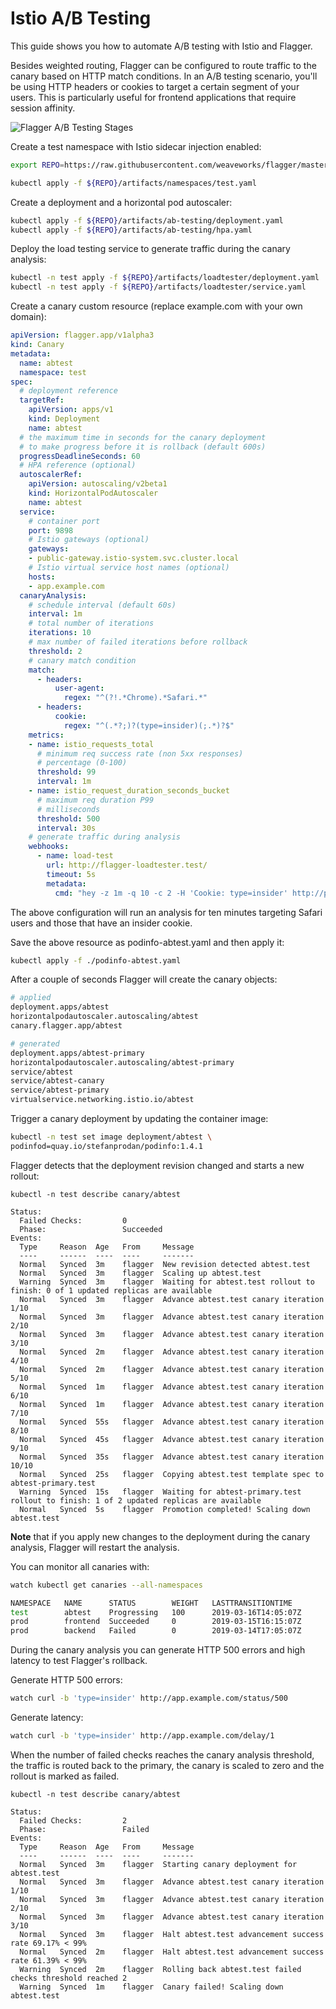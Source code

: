 # Istio A/B Testing 

This guide shows you how to automate A/B testing with Istio and Flagger.

Besides weighted routing, Flagger can be configured to route traffic to the canary based on HTTP match conditions.
In an A/B testing scenario, you'll be using HTTP headers or cookies to target a certain segment of your users.
This is particularly useful for frontend applications that require session affinity.

![Flagger A/B Testing Stages](https://raw.githubusercontent.com/weaveworks/flagger/master/docs/diagrams/flagger-abtest-steps.png)

Create a test namespace with Istio sidecar injection enabled:

```bash
export REPO=https://raw.githubusercontent.com/weaveworks/flagger/master

kubectl apply -f ${REPO}/artifacts/namespaces/test.yaml
```

Create a deployment and a horizontal pod autoscaler:

```bash
kubectl apply -f ${REPO}/artifacts/ab-testing/deployment.yaml
kubectl apply -f ${REPO}/artifacts/ab-testing/hpa.yaml
```

Deploy the load testing service to generate traffic during the canary analysis:

```bash
kubectl -n test apply -f ${REPO}/artifacts/loadtester/deployment.yaml
kubectl -n test apply -f ${REPO}/artifacts/loadtester/service.yaml
```

Create a canary custom resource (replace example.com with your own domain):

```yaml
apiVersion: flagger.app/v1alpha3
kind: Canary
metadata:
  name: abtest
  namespace: test
spec:
  # deployment reference
  targetRef:
    apiVersion: apps/v1
    kind: Deployment
    name: abtest
  # the maximum time in seconds for the canary deployment
  # to make progress before it is rollback (default 600s)
  progressDeadlineSeconds: 60
  # HPA reference (optional)
  autoscalerRef:
    apiVersion: autoscaling/v2beta1
    kind: HorizontalPodAutoscaler
    name: abtest
  service:
    # container port
    port: 9898
    # Istio gateways (optional)
    gateways:
    - public-gateway.istio-system.svc.cluster.local
    # Istio virtual service host names (optional)
    hosts:
    - app.example.com
  canaryAnalysis:
    # schedule interval (default 60s)
    interval: 1m
    # total number of iterations
    iterations: 10
    # max number of failed iterations before rollback
    threshold: 2
    # canary match condition
    match:
      - headers:
          user-agent:
            regex: "^(?!.*Chrome).*Safari.*"
      - headers:
          cookie:
            regex: "^(.*?;)?(type=insider)(;.*)?$"
    metrics:
    - name: istio_requests_total
      # minimum req success rate (non 5xx responses)
      # percentage (0-100)
      threshold: 99
      interval: 1m
    - name: istio_request_duration_seconds_bucket
      # maximum req duration P99
      # milliseconds
      threshold: 500
      interval: 30s
    # generate traffic during analysis
    webhooks:
      - name: load-test
        url: http://flagger-loadtester.test/
        timeout: 5s
        metadata:
          cmd: "hey -z 1m -q 10 -c 2 -H 'Cookie: type=insider' http://podinfo.test:9898/"
```

The above configuration will run an analysis for ten minutes targeting Safari users and those that have an insider cookie.

Save the above resource as podinfo-abtest.yaml and then apply it:

```bash
kubectl apply -f ./podinfo-abtest.yaml
```

After a couple of seconds Flagger will create the canary objects:

```bash
# applied 
deployment.apps/abtest
horizontalpodautoscaler.autoscaling/abtest
canary.flagger.app/abtest

# generated 
deployment.apps/abtest-primary
horizontalpodautoscaler.autoscaling/abtest-primary
service/abtest
service/abtest-canary
service/abtest-primary
virtualservice.networking.istio.io/abtest
```

Trigger a canary deployment by updating the container image:

```bash
kubectl -n test set image deployment/abtest \
podinfod=quay.io/stefanprodan/podinfo:1.4.1
```

Flagger detects that the deployment revision changed and starts a new rollout:

```text
kubectl -n test describe canary/abtest

Status:
  Failed Checks:         0
  Phase:                 Succeeded
Events:
  Type     Reason  Age   From     Message
  ----     ------  ----  ----     -------
  Normal   Synced  3m    flagger  New revision detected abtest.test
  Normal   Synced  3m    flagger  Scaling up abtest.test
  Warning  Synced  3m    flagger  Waiting for abtest.test rollout to finish: 0 of 1 updated replicas are available
  Normal   Synced  3m    flagger  Advance abtest.test canary iteration 1/10
  Normal   Synced  3m    flagger  Advance abtest.test canary iteration 2/10
  Normal   Synced  3m    flagger  Advance abtest.test canary iteration 3/10
  Normal   Synced  2m    flagger  Advance abtest.test canary iteration 4/10
  Normal   Synced  2m    flagger  Advance abtest.test canary iteration 5/10
  Normal   Synced  1m    flagger  Advance abtest.test canary iteration 6/10
  Normal   Synced  1m    flagger  Advance abtest.test canary iteration 7/10
  Normal   Synced  55s   flagger  Advance abtest.test canary iteration 8/10
  Normal   Synced  45s   flagger  Advance abtest.test canary iteration 9/10
  Normal   Synced  35s   flagger  Advance abtest.test canary iteration 10/10
  Normal   Synced  25s   flagger  Copying abtest.test template spec to abtest-primary.test
  Warning  Synced  15s   flagger  Waiting for abtest-primary.test rollout to finish: 1 of 2 updated replicas are available
  Normal   Synced  5s    flagger  Promotion completed! Scaling down abtest.test
```

**Note** that if you apply new changes to the deployment during the canary analysis, Flagger will restart the analysis.

You can monitor all canaries with:

```bash
watch kubectl get canaries --all-namespaces

NAMESPACE   NAME      STATUS        WEIGHT   LASTTRANSITIONTIME
test        abtest    Progressing   100      2019-03-16T14:05:07Z
prod        frontend  Succeeded     0        2019-03-15T16:15:07Z
prod        backend   Failed        0        2019-03-14T17:05:07Z
```

During the canary analysis you can generate HTTP 500 errors and high latency to test Flagger's rollback.

Generate HTTP 500 errors:

```bash
watch curl -b 'type=insider' http://app.example.com/status/500
```

Generate latency:

```bash
watch curl -b 'type=insider' http://app.example.com/delay/1
```

When the number of failed checks reaches the canary analysis threshold, the traffic is routed back to the primary, 
the canary is scaled to zero and the rollout is marked as failed.

```text
kubectl -n test describe canary/abtest

Status:
  Failed Checks:         2
  Phase:                 Failed
Events:
  Type     Reason  Age   From     Message
  ----     ------  ----  ----     -------
  Normal   Synced  3m    flagger  Starting canary deployment for abtest.test
  Normal   Synced  3m    flagger  Advance abtest.test canary iteration 1/10
  Normal   Synced  3m    flagger  Advance abtest.test canary iteration 2/10
  Normal   Synced  3m    flagger  Advance abtest.test canary iteration 3/10
  Normal   Synced  3m    flagger  Halt abtest.test advancement success rate 69.17% < 99%
  Normal   Synced  2m    flagger  Halt abtest.test advancement success rate 61.39% < 99%
  Warning  Synced  2m    flagger  Rolling back abtest.test failed checks threshold reached 2
  Warning  Synced  1m    flagger  Canary failed! Scaling down abtest.test
```
